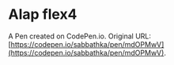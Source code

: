 # Alap flex4

A Pen created on CodePen.io. Original URL: [https://codepen.io/sabbathka/pen/mdOPMwV](https://codepen.io/sabbathka/pen/mdOPMwV).


